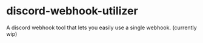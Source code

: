 # discord-webhook-utilizer
A discord webhook tool that lets you easily use a single webhook.
 (currently wip)
